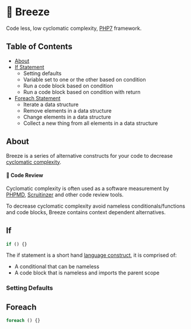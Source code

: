 # 🍃 Breeze
Code less, low cyclomatic complexity, [PHP7](http://php.net/) framework.

## Table of Contents
* [About](#about)
* [If Statement](#if)
  * Setting defaults
  * Variable set to one or the other based on condition
  * Run a code block based on condition
  * Run a code block based on condition with return
* [Foreach Statement](#foreach)
  * Iterate a data structure
  * Remove elements in a data structure
  * Change elements in a data structure 
  * Collect a new thing from all elements in a data structure

## About

Breeze is a series of alternative constructs for your code to decrease [cyclomatic complexity](https://en.wikipedia.org/wiki/Cyclomatic_complexity). 

#### 🔬 Code Review

Cyclomatic complexity is often used as a software measurement by [PHPMD](https://phpmd.org/), [Scruitinzer](https://scrutinizer-ci.com) and other code review tools.

To decrease cyclomatic complexity avoid nameless conditionals/functions and code blocks, Breeze contains context dependent alternatives.

## If
```php
if () {}
```
The if statement is a short hand [language construct](https://en.wikipedia.org/wiki/Language_construct), it is comprised of:
  * A conditional that can be nameless
  * A code block that is nameless and imports the parent scope
  
### Setting Defaults

## Foreach
```php
foreach () {}
```
